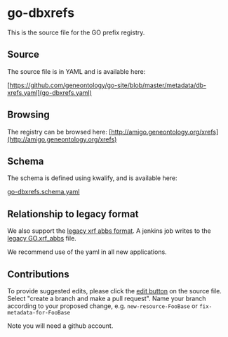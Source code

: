 # go-dbxrefs

This is the source file for the GO prefix registry.

## Source

The source file is in YAML and is available here:

[https://github.com/geneontology/go-site/blob/master/metadata/db-xrefs.yaml](go-dbxrefs.yaml)

## Browsing

The registry can be browsed here: [http://amigo.geneontology.org/xrefs](http://amigo.geneontology.org/xrefs)

## Schema

The schema is defined using kwalify, and is available here:

[go-dbxrefs.schema.yaml](go-dbxrefs.schema.yaml)

## Relationship to legacy format

We also support the [legacy xrf abbs format](http://geneontology.org/doc/GO.xrf_abbs_spec). A jenkins job writes to the [legacy GO.xrf_abbs](http://www.geneontology.org/doc/GO.xrf_abbs) file.

We recommend use of the yaml in all new applications.

## Contributions

To provide suggested edits, please click the [edit button](https://github.com/geneontology/go-site/edit/master/metadata/db-xrefs.yaml) on the source file. Select "create a branch and make a pull request". Name your branch according to your proposed change, e.g. `new-resource-FooBase` or `fix-metadata-for-FooBase`

Note you will need a github account.

